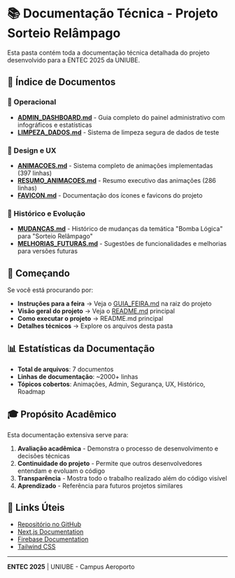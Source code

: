 # 📚 Documentação Técnica - Projeto Sorteio Relâmpago

Esta pasta contém toda a documentação técnica detalhada do projeto desenvolvido para a ENTEC 2025 da UNIUBE.

## 📑 Índice de Documentos

### 🎯 Operacional
- **[ADMIN_DASHBOARD.md](ADMIN_DASHBOARD.md)** - Guia completo do painel administrativo com infográficos e estatísticas
- **[LIMPEZA_DADOS.md](LIMPEZA_DADOS.md)** - Sistema de limpeza segura de dados de teste

### 🎨 Design e UX
- **[ANIMACOES.md](ANIMACOES.md)** - Sistema completo de animações implementadas (397 linhas)
- **[RESUMO_ANIMACOES.md](RESUMO_ANIMACOES.md)** - Resumo executivo das animações (286 linhas)
- **[FAVICON.md](FAVICON.md)** - Documentação dos ícones e favicons do projeto

### 📝 Histórico e Evolução
- **[MUDANCAS.md](MUDANCAS.md)** - Histórico de mudanças da temática "Bomba Lógica" para "Sorteio Relâmpago"
- **[MELHORIAS_FUTURAS.md](MELHORIAS_FUTURAS.md)** - Sugestões de funcionalidades e melhorias para versões futuras

## 🚀 Começando

Se você está procurando por:

- **Instruções para a feira** → Veja o [GUIA_FEIRA.md](../GUIA_FEIRA.md) na raiz do projeto
- **Visão geral do projeto** → Veja o [README.md](../README.md) principal
- **Como executar o projeto** → README.md principal
- **Detalhes técnicos** → Explore os arquivos desta pasta

## 📊 Estatísticas da Documentação

- **Total de arquivos**: 7 documentos
- **Linhas de documentação**: ~2000+ linhas
- **Tópicos cobertos**: Animações, Admin, Segurança, UX, Histórico, Roadmap

## 🎓 Propósito Acadêmico

Esta documentação extensiva serve para:

1. **Avaliação acadêmica** - Demonstra o processo de desenvolvimento e decisões técnicas
2. **Continuidade do projeto** - Permite que outros desenvolvedores entendam e evoluam o código
3. **Transparência** - Mostra todo o trabalho realizado além do código visível
4. **Aprendizado** - Referência para futuros projetos similares

## 🔗 Links Úteis

- [Repositório no GitHub](https://github.com/NicolasMarrai/bomba-logica-next)
- [Next.js Documentation](https://nextjs.org/docs)
- [Firebase Documentation](https://firebase.google.com/docs)
- [Tailwind CSS](https://tailwindcss.com/docs)

---

**ENTEC 2025** | UNIUBE - Campus Aeroporto
